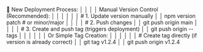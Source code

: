 🚀 New Deployment Process:                          │
│                                                                              │
│                    Manual Version Control (Recommended):                     │
│                                                                              │
│                                                                              │
│  # 1. Update version manually                                                │
│  npm version patch  # or minor/major                                         │
│                                                                              │
│  # 2. Push changes                                                           │
│  git push origin main                                                        │
│                                                                              │
│  # 3. Create and push tag (triggers deployment)                              │
│  git push origin --tags                                                      │
│                                                                              │
│                                                                              │
│                           Or Simple Tag Creation:                            │
│                                                                              │
│                                                                              │
│  # Create tag directly (if version is already correct)                       │
│  git tag v1.2.4                                                              │
│  git push origin v1.2.4         
